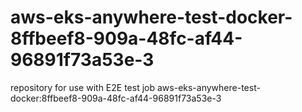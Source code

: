 # aws-eks-anywhere-test-docker-8ffbeef8-909a-48fc-af44-96891f73a53e-3
repository for use with E2E test job aws-eks-anywhere-test-docker:8ffbeef8-909a-48fc-af44-96891f73a53e-3
